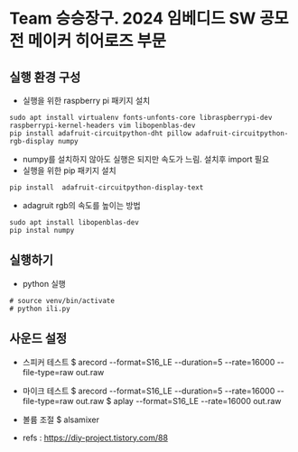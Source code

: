 # Team 승승장구. 2024 임베디드 SW 공모전 메이커 히어로즈 부문

## 실행 환경 구성
- 실행을 위한 raspberry pi 패키지 설치
```
sudo apt install virtualenv fonts-unfonts-core libraspberrypi-dev raspberrypi-kernel-headers vim libopenblas-dev
pip install adafruit-circuitpython-dht pillow adafruit-circuitpython-rgb-display numpy

```
- numpy를 설치하지 않아도 실행은 되지만 속도가 느림. 설치후 import 필요
- 실행을 위한 pip 패키지 설치
```
pip install  adafruit-circuitpython-display-text
```

- adagruit rgb의 속도를 높이는 방법
```
sudo apt install libopenblas-dev
pip instal numpy
```

## 실행하기
- python 실행
```
# source venv/bin/activate
# python ili.py
```

## 사운드 설정
- 스피커 테스트
$ arecord --format=S16_LE --duration=5 --rate=16000 --file-type=raw out.raw

- 마이크 테스트
$ arecord --format=S16_LE --duration=5 --rate=16000 --file-type=raw out.raw
$ aplay --format=S16_LE --rate=16000 out.raw

- 볼륨 조절
$ alsamixer

- refs : https://diy-project.tistory.com/88